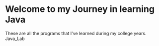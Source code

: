 # Welcome to my Journey in learning Java
These are all the programs that I've learned during my college years.
Java_Lab
